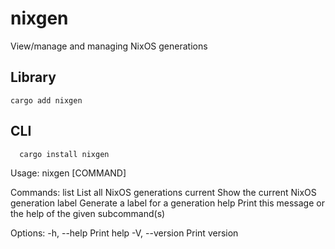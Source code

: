 # nixgen
View/manage and managing NixOS generations

## Library
```shell
cargo add nixgen
```

## CLI
```
  cargo install nixgen
```

Usage: nixgen [COMMAND]

Commands:
  list     List all NixOS generations
  current  Show the current NixOS generation
  label    Generate a label for a generation
  help     Print this message or the help of the given subcommand(s)

Options:
  -h, --help     Print help
  -V, --version  Print version
